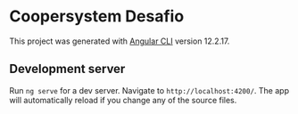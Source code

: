 # Coopersystem Desafio
This project was generated with [Angular CLI](https://github.com/angular/angular-cli) version 12.2.17.

## Development server
Run `ng serve` for a dev server. Navigate to `http://localhost:4200/`. The app will automatically reload if you change any of the source files.

